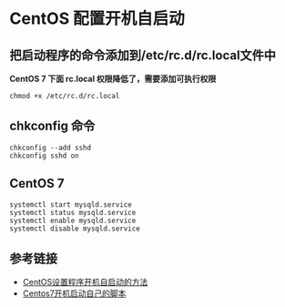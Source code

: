 # CentOS 配置开机自启动

## 把启动程序的命令添加到/etc/rc.d/rc.local文件中

**CentOS 7 下面 rc.local 权限降低了，需要添加可执行权限**

```
chmod +x /etc/rc.d/rc.local
```

## chkconfig 命令

```
chkconfig --add sshd
chkconfig sshd on
```

## CentOS 7

```
systemctl start mysqld.service
systemctl status mysqld.service
systemctl enable mysqld.service
systemctl disable mysqld.service
```

## 参考链接

- [CentOS设置程序开机自启动的方法](http://www.cnblogs.com/xlmeng1988/archive/2013/05/22/3092447.html)
- [Centos7开机启动自己的脚本](http://www.jianshu.com/p/8a5d968afc7f)
